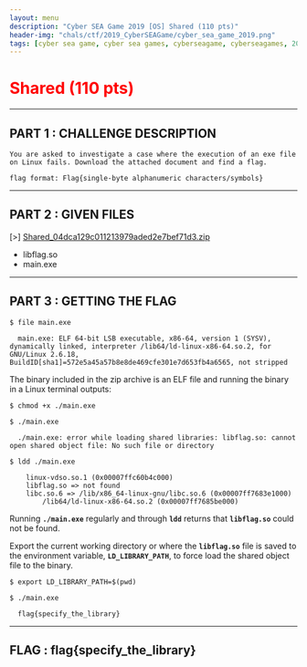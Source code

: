 ```yaml
---
layout: menu
description: "Cyber SEA Game 2019 [OS] Shared (110 pts)"
header-img: "chals/ctf/2019_CyberSEAGame/cyber_sea_game_2019.png"
tags: [cyber sea game, cyber sea games, cyberseagame, cyberseagames, 2019, ctf, challenge, writeup, write-up, solution, os, linux, shared object, so, so file, shared objects, dynamically linked binary, dynamic link, ld_library_path]
---
```


# <span style="color:red">Shared (110 pts)</span>

---

## PART 1 : CHALLENGE DESCRIPTION

```
You are asked to investigate a case where the execution of an exe file on Linux fails. Download the attached document and find a flag.

flag format: Flag{single-byte alphanumeric characters/symbols}
```

---

## PART 2 : GIVEN FILES

[>] [Shared_04dca129c011213979aded2e7bef71d3.zip](./files/Shared_04dca129c011213979aded2e7bef71d3.zip)
- libflag.so
- main.exe

---

## PART 3 : GETTING THE FLAG

```console
$ file main.exe

  main.exe: ELF 64-bit LSB executable, x86-64, version 1 (SYSV), dynamically linked, interpreter /lib64/ld-linux-x86-64.so.2, for GNU/Linux 2.6.18, BuildID[sha1]=572e5a45a57b8e8de469cfe301e7d653fb4a6565, not stripped

```

The binary included in the zip archive is an ELF file and running the binary in a Linux terminal outputs:

```console
$ chmod +x ./main.exe

$ ./main.exe

  ./main.exe: error while loading shared libraries: libflag.so: cannot open shared object file: No such file or directory

$ ldd ./main.exe

  	linux-vdso.so.1 (0x00007ffc60b4c000)
  	libflag.so => not found
  	libc.so.6 => /lib/x86_64-linux-gnu/libc.so.6 (0x00007ff7683e1000)
      	/lib64/ld-linux-x86-64.so.2 (0x00007ff7685be000)

```

Running __`./main.exe`__ regularly and through __`ldd`__ returns that __`libflag.so`__ could not be found.

Export the current working directory or where the __`libflag.so`__ file is saved to the environment variable, __`LD_LIBRARY_PATH`__, to force load the shared object file to the binary.

```console
$ export LD_LIBRARY_PATH=$(pwd)

$ ./main.exe

  flag{specify_the_library}

```

---

## FLAG : __flag{specify_the_library}__ 
